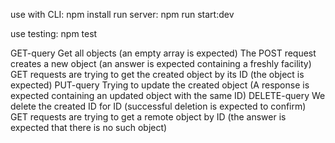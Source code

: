 use with CLI: npm install
run server: npm run start:dev

use testing: npm test

GET-query Get all objects (an empty array is expected)
The POST request creates a new object (an answer is expected containing a freshly facility)
GET requests are trying to get the created object by its ID (the object is expected)
PUT-query Trying to update the created object (A response is expected containing an updated object with the same ID)
DELETE-query We delete the created ID for ID (successful deletion is expected to confirm)
GET requests are trying to get a remote object by ID (the answer is expected that there is no such object)
